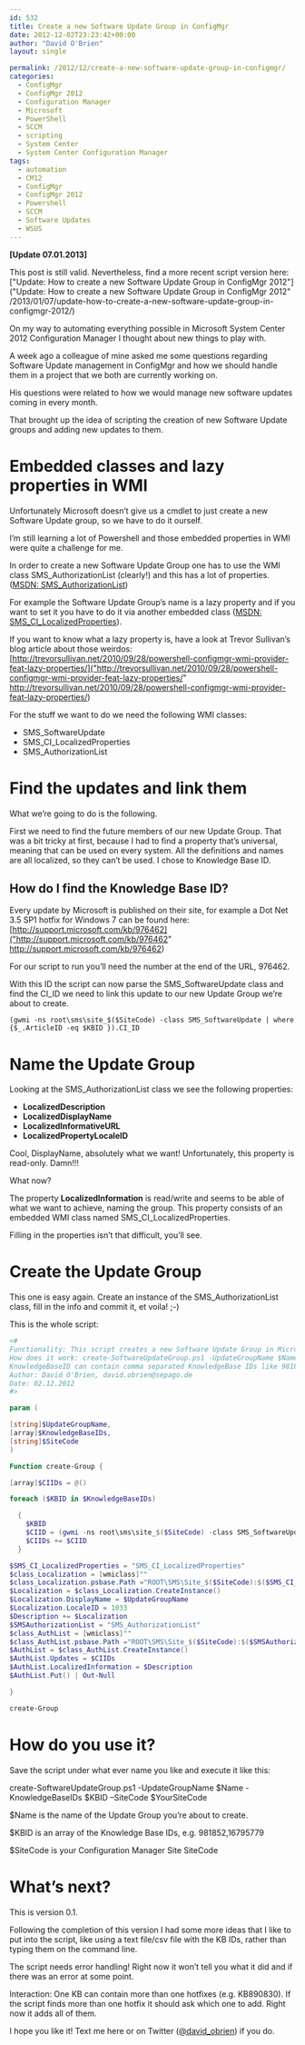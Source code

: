 ```yaml
---
id: 532
title: Create a new Software Update Group in ConfigMgr
date: 2012-12-02T23:23:42+00:00
author: "David O'Brien"
layout: single

permalink: /2012/12/create-a-new-software-update-group-in-configmgr/
categories:
  - ConfigMgr
  - ConfigMgr 2012
  - Configuration Manager
  - Microsoft
  - PowerShell
  - SCCM
  - scripting
  - System Center
  - System Center Configuration Manager
tags:
  - automation
  - CM12
  - ConfigMgr
  - ConfigMgr 2012
  - Powershell
  - SCCM
  - Software Updates
  - WSUS
---
```

**[Update 07.01.2013]**

This post is still valid. Nevertheless, find a more recent script version here: ["Update: How to create a new Software Update Group in ConfigMgr 2012"]("Update: How to create a new Software Update Group in ConfigMgr 2012" /2013/01/07/update-how-to-create-a-new-software-update-group-in-configmgr-2012/)

On my way to automating everything possible in Microsoft System Center 2012 Configuration Manager I thought about new things to play with.

A week ago a colleague of mine asked me some questions regarding Software Update management in ConfigMgr and how we should handle them in a project that we both are currently working on.

His questions were related to how we would manage new software updates coming in every month.

That brought up the idea of scripting the creation of new Software Update groups and adding new updates to them.

# Embedded classes and lazy properties in WMI

Unfortunately Microsoft doesn’t give us a cmdlet to just create a new Software Update group, so we have to do it ourself.

I’m still learning a lot of Powershell and those embedded properties in WMI were quite a challenge for me.

In order to create a new Software Update Group one has to use the WMI class SMS_AuthorizationList (clearly!) and this has a lot of properties. ([MSDN: SMS_AuthorizationList](http://msdn.microsoft.com/en-us/library/hh949278.aspx))

For example the Software Update Group’s name is a lazy property and if you want to set it you have to do it via another embedded class ([MSDN: SMS_CI_LocalizedProperties](http://msdn.microsoft.com/en-us/library/cc145662.aspx)).

If you want to know what a lazy property is, have a look at Trevor Sullivan’s blog article about those weirdos: [http://trevorsullivan.net/2010/09/28/powershell-configmgr-wmi-provider-feat-lazy-properties/]("http://trevorsullivan.net/2010/09/28/powershell-configmgr-wmi-provider-feat-lazy-properties/" http://trevorsullivan.net/2010/09/28/powershell-configmgr-wmi-provider-feat-lazy-properties/)

For the stuff we want to do we need the following WMI classes:

* SMS_SoftwareUpdate
* SMS\_CI\_LocalizedProperties
* SMS_AuthorizationList

# Find the updates and link them

What we’re going to do is the following.

First we need to find the future members of our new Update Group. That was a bit tricky at first, because I had to find a property that’s universal, meaning that can be used on every system. All the definitions and names are all localized, so they can’t be used. I chose to Knowledge Base ID.

## How do I find the Knowledge Base ID?

Every update by Microsoft is published on their site, for example a Dot Net 3.5 SP1 hotfix for Windows 7 can be found here: [http://support.microsoft.com/kb/976462]("http://support.microsoft.com/kb/976462" http://support.microsoft.com/kb/976462)

For our script to run you’ll need the number at the end of the URL, 976462.

With this ID the script can now parse the SMS\_SoftwareUpdate class and find the CI\_ID we need to link this update to our new Update Group we’re about to create.

```
(gwmi -ns root\sms\site_$($SiteCode) -class SMS_SoftwareUpdate | where {$_.ArticleID -eq $KBID }).CI_ID
```

# Name the Update Group

Looking at the SMS_AuthorizationList class we see the following properties:

* ****LocalizedDescription****
* ****LocalizedDisplayName****
* ****LocalizedInformativeURL****
* ****LocalizedPropertyLocaleID****

Cool, DisplayName, absolutely what we want! Unfortunately, this property is read-only. Damn!!!

What now?

The property **LocalizedInformation** is read/write and seems to be able of what we want to achieve, naming the group. This property consists of an embedded WMI class named SMS\_CI\_LocalizedProperties.

Filling in the properties isn’t that difficult, you’ll see.

# Create the Update Group

This one is easy again. Create an instance of the SMS_AuthorizationList class, fill in the info and commit it, et voila! ;-)

This is the whole script:

```PowerShell
<#
Functionality: This script creates a new Software Update Group in Microsoft System Center 2012 Configuration Manager
How does it work: create-SoftwareUpdateGroup.ps1 -UpdateGroupName $Name -KnowledgeBaseIDs $KBID -SiteCode
KnowledgeBaseID can contain comma separated KnowledgeBase IDs like 981852,16795779
Author: David O'Brien, david.obrien@sepago.de
Date: 02.12.2012
#>

param (

[string]$UpdateGroupName,
[array]$KnowledgeBaseIDs,
[string]$SiteCode
)

Function create-Group {

[array]$CIIDs = @()

foreach ($KBID in $KnowledgeBaseIDs)

  {
    $KBID
    $CIID = (gwmi -ns root\sms\site_$($SiteCode) -class SMS_SoftwareUpdate | where {$_.ArticleID -eq $KBID }).CI_ID
    $CIIDs += $CIID
  }

$SMS_CI_LocalizedProperties = "SMS_CI_LocalizedProperties"
$class_Localization = [wmiclass]""
$class_Localization.psbase.Path ="ROOT\SMS\Site_$($SiteCode):$($SMS_CI_LocalizedProperties)"
$Localization = $class_Localization.CreateInstance()
$Localization.DisplayName = $UpdateGroupName
$Localization.LocaleID = 1033
$Description += $Localization
$SMSAuthorizationList = "SMS_AuthorizationList"
$class_AuthList = [wmiclass]""
$class_AuthList.psbase.Path ="ROOT\SMS\Site_$($SiteCode):$($SMSAuthorizationList)"
$AuthList = $class_AuthList.CreateInstance()
$AuthList.Updates = $CIIDs
$AuthList.LocalizedInformation = $Description
$AuthList.Put() | Out-Null

}

create-Group
```

# How do you use it?

Save the script under what ever name you like and execute it like this:

create-SoftwareUpdateGroup.ps1 -UpdateGroupName $Name -KnowledgeBaseIDs $KBID –SiteCode $YourSiteCode

$Name is the name of the Update Group you’re about to create.

$KBID is an array of the Knowledge Base IDs, e.g. 981852,16795779

$SiteCode is your Configuration Manager Site SiteCode

# What’s next?

This is version 0.1.

Following the completion of this version I had some more ideas that I like to put into the script, like using a text file/csv file with the KB IDs, rather than typing them on the command line.

The script needs error handling! Right now it won’t tell you what it did and if there was an error at some point.

Interaction: One KB can contain more than one hotfixes (e.g. KB890830). If the script finds more than one hotfix it should ask which one to add. Right now it adds all of them.

I hope you like it! Text me here or on Twitter ([@david_obrien](http://www.twitter.com/david_obrien)) if you do.


